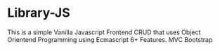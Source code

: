 # Library-JS
This is a simple Vanilla Javascript Frontend CRUD that uses Object Orientend Programming using Ecmascript 6+ Features.
MVC
Bootstrap
